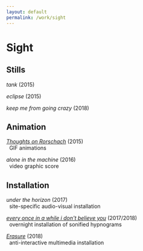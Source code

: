 ```yaml
---
layout: default
permalink: /work/sight
---
```

# Sight

## Stills

_tank_ (2015)

_eclipse_ (2015)

_keep me from going crazy_ (2018)

<!-- <d1>
  <div class="row">
    <div class="twoColumn">
    <a href="../../images/work/erasure/erasure_photo5.jpg">
      <img src="../../images/work/stills/keepMeFromGoingCrazy.png" alt="keep me from going crazy (2018)" width="100%" >
      <figcaption> "keep me from going crazy (2018)"</figcaption>
    </a>
    </div>
  </div>

</d1> -->

## Animation

[_Thoughts on Rorschach_](/work/sight/rorschach) (2015) <br/>
&nbsp;&nbsp;GIF animations

_alone in the machine_ (2016) <br/>
&nbsp;&nbsp;video graphic score

## Installation

_under the horizon_ (2017) <br/>
&nbsp;&nbsp;site-specific audio-visual installation

[_every once in a while i don't believe you_](/work/sight/everyonceinawhile) (2017/2018) <br/>
&nbsp;&nbsp;overnight installation of sonified hypnograms

[_Erasure_](/work/sight/erasure) (2018) <br/>
&nbsp;&nbsp;anti-interactive multimedia installation
